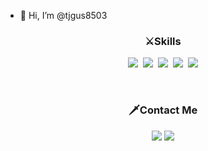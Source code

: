 - 👋 Hi, I’m @tjgus8503

<h3 align="center">⚔Skills</h3>
<p align="center">
 <img src="https://img.shields.io/badge/Java-007396?style=flat-square&logo=Java&logoColor=white"/></a>&nbsp 
 <img src="https://img.shields.io/badge/Mysql-E6B91E?style=flat-square&logo=MySql&logoColor=white"/></a>&nbsp
 <img src="https://img.shields.io/badge/SpringBoot-6DB33F?style=flat-square&logo=Spring&logoColor=white"/></a>&nbsp
 <a href="#"><img src="https://img.shields.io/badge/Docker-2496ED?style=flat&logo=Docker&logoColor=white"/></a>&nbsp
 <a href="#"><img src="https://img.shields.io/badge/Git-F05032?style=flat&logo=Git&logoColor=white"/></a> 
</p>

<br />

<h3 align="center">🗡Contact Me</h3>
<p align="center">
   <a href="["](https://m0re-m0re.tistory.com/) target="_blank"><img src="https://img.shields.io/badge/Blog-DD0B78?style=flat-square&logo=GitHub%20Sponsors&logoColor=white"/></a>
    <a href="mailto:shp8503@gmail.com"><img src="https://img.shields.io/badge/Gmail-d14836?style=flat-square&logo=Gmail&logoColor=white&link=shp8503@gmail.com"/></a>

 
</p>

<!---
tjgus8503/tjgus8503 is a ✨ special ✨ repository because its `README.md` (this file) appears on your GitHub profile.
You can click the Preview link to take a look at your changes.
--->
